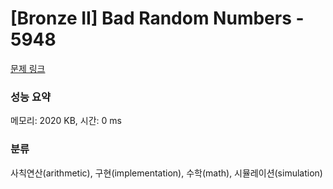 # [Bronze II] Bad Random Numbers - 5948 

[문제 링크](https://www.acmicpc.net/problem/5948) 

### 성능 요약

메모리: 2020 KB, 시간: 0 ms

### 분류

사칙연산(arithmetic), 구현(implementation), 수학(math), 시뮬레이션(simulation)

